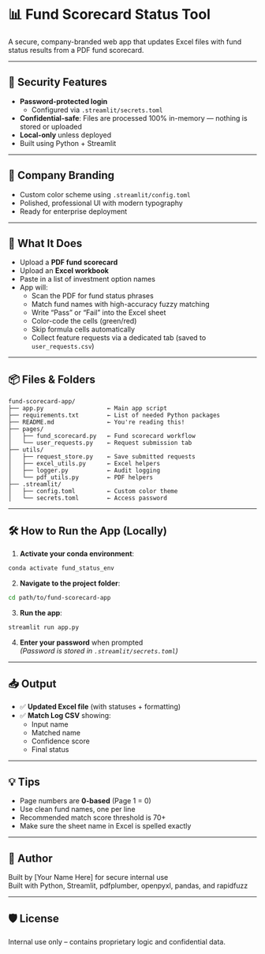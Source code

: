# 📊 Fund Scorecard Status Tool

A secure, company-branded web app that updates Excel files with fund status results from a PDF fund scorecard.

---

## 🔐 Security Features

- **Password-protected login**
  - Configured via `.streamlit/secrets.toml`
- **Confidential-safe**: Files are processed 100% in-memory — nothing is stored or uploaded
- **Local-only** unless deployed
- Built using Python + Streamlit

---

## 🎨 Company Branding

- Custom color scheme using `.streamlit/config.toml`
 - Polished, professional UI with modern typography
- Ready for enterprise deployment

---

## 🧰 What It Does

- Upload a **PDF fund scorecard**
- Upload an **Excel workbook**
- Paste in a list of investment option names
- App will:
  - Scan the PDF for fund status phrases
  - Match fund names with high-accuracy fuzzy matching
  - Write “Pass” or “Fail” into the Excel sheet
  - Color-code the cells (green/red)
  - Skip formula cells automatically
  - Collect feature requests via a dedicated tab (saved to `user_requests.csv`)

---

## 📦 Files & Folders

```
fund-scorecard-app/
├── app.py                  ← Main app script
├── requirements.txt        ← List of needed Python packages
├── README.md               ← You're reading this!
├── pages/
│   ├── fund_scorecard.py   ← Fund scorecard workflow
│   └── user_requests.py    ← Request submission tab
├── utils/
│   ├── request_store.py    ← Save submitted requests
│   ├── excel_utils.py      ← Excel helpers
│   ├── logger.py           ← Audit logging
│   └── pdf_utils.py        ← PDF helpers
├── .streamlit/
│   ├── config.toml         ← Custom color theme
│   └── secrets.toml        ← Access password
```

---

## 🛠 How to Run the App (Locally)

1. **Activate your conda environment**:

```bash
conda activate fund_status_env
```

2. **Navigate to the project folder**:

```bash
cd path/to/fund-scorecard-app
```

3. **Run the app**:

```bash
streamlit run app.py
```

4. **Enter your password** when prompted  
   *(Password is stored in `.streamlit/secrets.toml`)*

---

## 📥 Output

- ✅ **Updated Excel file** (with statuses + formatting)
- ✅ **Match Log CSV** showing:
  - Input name
  - Matched name
  - Confidence score
  - Final status

---

## 💡 Tips

- Page numbers are **0-based** (Page 1 = 0)
- Use clean fund names, one per line
- Recommended match score threshold is 70+
- Make sure the sheet name in Excel is spelled exactly

---

## 📌 Author

Built by [Your Name Here] for secure internal use  
Built with Python, Streamlit, pdfplumber, openpyxl, pandas, and rapidfuzz

---

## 🛡️ License

Internal use only – contains proprietary logic and confidential data.
